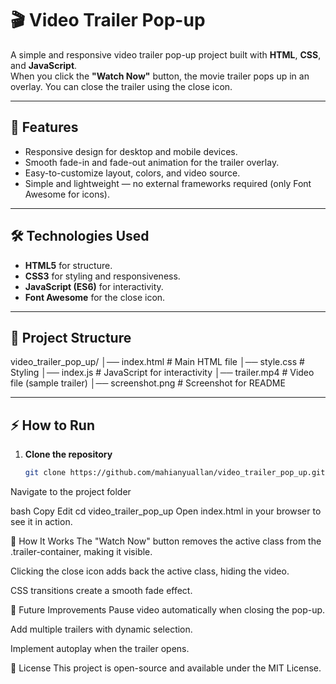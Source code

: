# 🎬 Video Trailer Pop-up

A simple and responsive video trailer pop-up project built with **HTML**, **CSS**, and **JavaScript**.  
When you click the **"Watch Now"** button, the movie trailer pops up in an overlay. You can close the trailer using the close icon.

---

## 🚀 Features
- Responsive design for desktop and mobile devices.
- Smooth fade-in and fade-out animation for the trailer overlay.
- Easy-to-customize layout, colors, and video source.
- Simple and lightweight — no external frameworks required (only Font Awesome for icons).

---

## 🛠️ Technologies Used
- **HTML5** for structure.
- **CSS3** for styling and responsiveness.
- **JavaScript (ES6)** for interactivity.
- **Font Awesome** for the close icon.

---

## 📂 Project Structure
video_trailer_pop_up/
│── index.html # Main HTML file
│── style.css # Styling
│── index.js # JavaScript for interactivity
│── trailer.mp4 # Video file (sample trailer)
│── screenshot.png # Screenshot for README


---

## ⚡ How to Run
1. **Clone the repository**  
   ```bash
   git clone https://github.com/mahianyuallan/video_trailer_pop_up.git
Navigate to the project folder

bash
Copy
Edit
cd video_trailer_pop_up
Open index.html in your browser to see it in action.

📝 How It Works
The "Watch Now" button removes the active class from the .trailer-container, making it visible.

Clicking the close icon adds back the active class, hiding the video.

CSS transitions create a smooth fade effect.

📌 Future Improvements
Pause video automatically when closing the pop-up.

Add multiple trailers with dynamic selection.

Implement autoplay when the trailer opens.

📜 License
This project is open-source and available under the MIT License.


